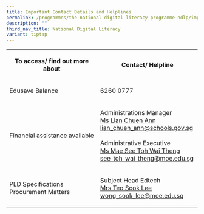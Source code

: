 ```yaml
---
title: Important Contact Details and Helplines
permalink: /programmes/the-national-digital-literacy-programme-ndlp/important-contacts-helplines/
description: ""
third_nav_title: National Digital Literacy
variant: tiptap
---
```

<table style="minWidth: 50px">
<colgroup>
<col>
<col>
</colgroup>
<tbody>
<tr>
<th rowspan="1" colspan="1">
<p>To access/ find out more about</p>
</th>
<th rowspan="1" colspan="1">
<p>Contact/ Helpline</p>
</th>
</tr>
<tr>
<td rowspan="1" colspan="1">
<p>Edusave Balance</p>
</td>
<td rowspan="1" colspan="1">
<p>6260 0777</p>
</td>
</tr>
<tr>
<td rowspan="1" colspan="1">
<p>Financial assistance available</p>
</td>
<td rowspan="1" colspan="1">
<p>Administrations Manager
<br><a href="mailto:lian_chuen_ann@schools.gov.sg" rel="noopener noreferrer nofollow" target="_blank">Ms Lian Chuen Ann <br>lian_chuen_ann@schools.gov.sg</a>&nbsp;
<br>
<br>Administrative Executive
<br><a href="mailto:see_toh_wai_theng@moe.edu.sg" rel="noopener noreferrer nofollow" target="_blank">Ms Mae See Toh Wai Theng <br>see_toh_wai_theng@moe.edu.sg</a>
</p>
</td>
</tr>
<tr>
<td rowspan="1" colspan="1">
<p>PLD Specifications
<br>Procurement Matters</p>
</td>
<td rowspan="1" colspan="1">
<p>Subject Head Edtech
<br><a href="wong_sook_lee@moe.edu.sg" rel="noopener noreferrer nofollow" target="_blank">Mrs Teo Sook Lee</a>
<br><a href="wong_sook_lee@moe.edu.sg" rel="noopener noreferrer nofollow" target="_blank">wong_sook_lee@moe.edu.sg</a>
</p>
</td>
</tr>
</tbody>
</table>
<p></p>